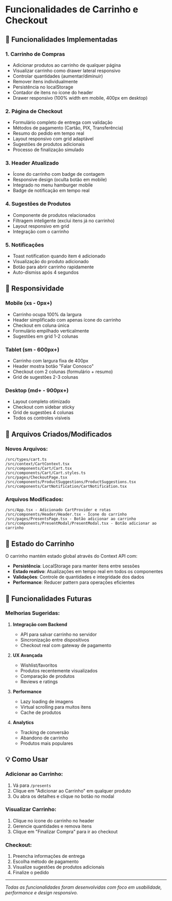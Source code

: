 # Funcionalidades de Carrinho e Checkout

## 🛒 Funcionalidades Implementadas

### 1. **Carrinho de Compras**
- Adicionar produtos ao carrinho de qualquer página
- Visualizar carrinho como drawer lateral responsivo
- Controlar quantidades (aumentar/diminuir)
- Remover itens individualmente
- Persistência no localStorage
- Contador de itens no ícone do header
- Drawer responsivo (100% width em mobile, 400px em desktop)

### 2. **Página de Checkout**
- Formulário completo de entrega com validação
- Métodos de pagamento (Cartão, PIX, Transferência)
- Resumo do pedido em tempo real
- Layout responsivo com grid adaptável
- Sugestões de produtos adicionais
- Processo de finalização simulado

### 3. **Header Atualizado**
- Ícone do carrinho com badge de contagem
- Responsive design (oculta botão em mobile)
- Integrado no menu hamburger mobile
- Badge de notificação em tempo real

### 4. **Sugestões de Produtos**
- Componente de produtos relacionados
- Filtragem inteligente (exclui itens já no carrinho)
- Layout responsivo em grid
- Integração com o carrinho

### 5. **Notificações**
- Toast notification quando item é adicionado
- Visualização do produto adicionado
- Botão para abrir carrinho rapidamente
- Auto-dismiss após 4 segundos

## 📱 Responsividade

### Mobile (xs - 0px+)
- Carrinho ocupa 100% da largura
- Header simplificado com apenas ícone do carrinho
- Checkout em coluna única
- Formulário empilhado verticalmente
- Sugestões em grid 1-2 colunas

### Tablet (sm - 600px+)
- Carrinho com largura fixa de 400px
- Header mostra botão "Falar Conosco"
- Checkout com 2 colunas (formulário + resumo)
- Grid de sugestões 2-3 colunas

### Desktop (md+ - 900px+)
- Layout completo otimizado
- Checkout com sidebar sticky
- Grid de sugestões 4 colunas
- Todos os controles visíveis

## 🎯 Arquivos Criados/Modificados

### Novos Arquivos:
```
/src/types/cart.ts
/src/context/CartContext.tsx
/src/components/Cart/Cart.tsx
/src/components/Cart/Cart.styles.ts
/src/pages/CheckoutPage.tsx
/src/components/ProductSuggestions/ProductSuggestions.tsx
/src/components/CartNotification/CartNotification.tsx
```

### Arquivos Modificados:
```
/src/App.tsx - Adicionado CartProvider e rotas
/src/components/Header/Header.tsx - Ícone do carrinho
/src/pages/PresentsPage.tsx - Botão adicionar ao carrinho
/src/components/PresentModal/PresentModal.tsx - Botão adicionar ao carrinho
```

## 🔄 Estado do Carrinho

O carrinho mantém estado global através do Context API com:
- **Persistência**: LocalStorage para manter itens entre sessões
- **Estado reativo**: Atualizações em tempo real em todos os componentes
- **Validações**: Controle de quantidades e integridade dos dados
- **Performance**: Reducer pattern para operações eficientes

## 🚀 Funcionalidades Futuras

### Melhorias Sugeridas:
1. **Integração com Backend**
   - API para salvar carrinho no servidor
   - Sincronização entre dispositivos
   - Checkout real com gateway de pagamento

2. **UX Avançada**
   - Wishlist/favoritos
   - Produtos recentemente visualizados
   - Comparação de produtos
   - Reviews e ratings

3. **Performance**
   - Lazy loading de imagens
   - Virtual scrolling para muitos itens
   - Cache de produtos

4. **Analytics**
   - Tracking de conversão
   - Abandono de carrinho
   - Produtos mais populares

## 💡 Como Usar

### Adicionar ao Carrinho:
1. Vá para `/presents`
2. Clique em "Adicionar ao Carrinho" em qualquer produto
3. Ou abra os detalhes e clique no botão no modal

### Visualizar Carrinho:
1. Clique no ícone do carrinho no header
2. Gerencie quantidades e remova itens
3. Clique em "Finalizar Compra" para ir ao checkout

### Checkout:
1. Preencha informações de entrega
2. Escolha método de pagamento
3. Visualize sugestões de produtos adicionais
4. Finalize o pedido

---

*Todas as funcionalidades foram desenvolvidas com foco em usabilidade, performance e design responsivo.* 